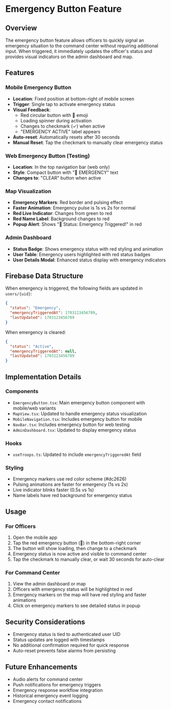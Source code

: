 # Emergency Button Feature

## Overview
The emergency button feature allows officers to quickly signal an emergency situation to the command center without requiring additional input. When triggered, it immediately updates the officer's status and provides visual indicators on the admin dashboard and map.

## Features

### Mobile Emergency Button
- **Location**: Fixed position at bottom-right of mobile screen
- **Trigger**: Single tap to activate emergency status
- **Visual Feedback**: 
  - Red circular button with 🚨 emoji
  - Loading spinner during activation
  - Changes to checkmark (✓) when active
  - "EMERGENCY ACTIVE" label appears
- **Auto-reset**: Automatically resets after 30 seconds
- **Manual Reset**: Tap the checkmark to manually clear emergency status

### Web Emergency Button (Testing)
- **Location**: In the top navigation bar (web only)
- **Style**: Compact button with "🚨 EMERGENCY" text
- **Changes to**: "CLEAR" button when active

### Map Visualization
- **Emergency Markers**: Red border and pulsing effect
- **Faster Animation**: Emergency pulse is 1s vs 2s for normal
- **Red Live Indicator**: Changes from green to red
- **Red Name Label**: Background changes to red
- **Popup Alert**: Shows "🚨 Status: Emergency Triggered!" in red

### Admin Dashboard
- **Status Badge**: Shows emergency status with red styling and animation
- **User Table**: Emergency users highlighted with red status badges
- **User Details Modal**: Enhanced status display with emergency indicators

## Firebase Data Structure

When emergency is triggered, the following fields are updated in `users/{uid}`:

```json
{
  "status": "Emergency",
  "emergencyTriggeredAt": 1703123456789,
  "lastUpdated": 1703123456789
}
```

When emergency is cleared:

```json
{
  "status": "Active",
  "emergencyTriggeredAt": null,
  "lastUpdated": 1703123456789
}
```

## Implementation Details

### Components
- `EmergencyButton.tsx`: Main emergency button component with mobile/web variants
- `MapView.tsx`: Updated to handle emergency status visualization
- `MobileNavigation.tsx`: Includes emergency button for mobile
- `NavBar.tsx`: Includes emergency button for web testing
- `AdminDashboard.tsx`: Updated to display emergency status

### Hooks
- `useTroops.ts`: Updated to include `emergencyTriggeredAt` field

### Styling
- Emergency markers use red color scheme (#dc2626)
- Pulsing animations are faster for emergency (1s vs 2s)
- Live indicator blinks faster (0.5s vs 1s)
- Name labels have red background for emergency status

## Usage

### For Officers
1. Open the mobile app
2. Tap the red emergency button (🚨) in the bottom-right corner
3. The button will show loading, then change to a checkmark
4. Emergency status is now active and visible to command center
5. Tap the checkmark to manually clear, or wait 30 seconds for auto-clear

### For Command Center
1. View the admin dashboard or map
2. Officers with emergency status will be highlighted in red
3. Emergency markers on the map will have red styling and faster animations
4. Click on emergency markers to see detailed status in popup

## Security Considerations
- Emergency status is tied to authenticated user UID
- Status updates are logged with timestamps
- No additional confirmation required for quick response
- Auto-reset prevents false alarms from persisting

## Future Enhancements
- Audio alerts for command center
- Push notifications for emergency triggers
- Emergency response workflow integration
- Historical emergency event logging
- Emergency contact notifications 